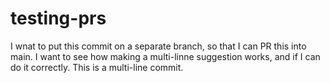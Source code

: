 # testing-prs

I wnat to put this commit on a separate branch, so that I can PR this into main.
I want to see how making a multi-linne suggestion works, and if I can do it correctly.
This is a multi-line commit.
